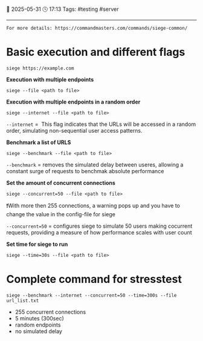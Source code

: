📆 2025-05-31 🕓 17:13
Tags: #testing #server  

---

```ad-info
For more details: https://commandmasters.com/commands/siege-common/
```

# Basic execution and different flags

`siege https://example.com`

**Execution with multiple endpoints**

`siege --file <path to file>`

**Execution with multiple endpoints in a random order**

`siege --internet --file <path to file>`

`--internet` =  This flag indicates that the URLs will be accessed in a random order, simulating non-sequential user access patterns.

**Benchmark a list of URLS**

`siege --benchmark --file <path to file>`

`--benchmark` = removes the simulated delay between useres, allowing a constant surge of requests to benchmak absolute performance

**Set the amount of concurrent connections**

`siege --concurrent=50 --file <path to file>`

❗With more then 255 connections, a warning pops up and you have to change the value in the config-file for siege

`--concurrent=50` = configures siege to simulate 50 users making cocurrent requests, providing a measure of how performance scales with user count

**Set time for siege to run**

`siege --time=30s --file <path to file>`

# Complete command for stresstest

`siege --benchmark --internet --concurrent=50 --time=300s --file url_list.txt`

- 255 concurrent connections
- 5 minutes (300sec)
- random endpoints
- no simulated delay

